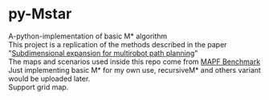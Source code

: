 # py-Mstar
A-python-implementation of basic M* algorithm <br>
This project is a replication of the methods described in the paper "[Subdimensional expansion for multirobot path planning](https://www.sciencedirect.com/science/article/pii/S0004370214001271)"<br>
The maps and scenarios used inside this repo come from [MAPF Benchmark](https://movingai.com/benchmarks/mapf/index.html)<br>
Just implementing basic M* for my own use, recursiveM* and others variant would be uploaded later.<br>
Support grid map.